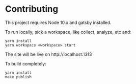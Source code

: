 # Contributing

This project requires Node 10.x and gatsby installed.

To run locally, pick a workspace, like collect, analyze, etc and:

```
yarn install
yarn workspace <workspace> start
```

The site will be live on http://localhost:1313

To build completely:

```
yarn install
make publish
```
